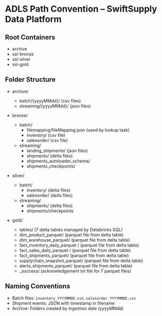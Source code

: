 # ADLS Path Convention – SwiftSupply Data Platform

## Root Containers
- archive
- ssl-bronze
- ssl-silver
- ssl-gold

## Folder Structure
- archive/
  - batch/{yyyyMMdd}/ (csv files)
  - streaming/{yyyyMMdd}/ (json files)

- bronze/
  - batch/
    - filemapping/fileMapping.json  (used by lookup task)
    - inventory/ (csv file)
    - salesorder/ (csv file)
  - streaming/
    - landing_shipments/ (json files)
    - shipments/ (delta files)
    - shipments_autoloader_schema/
    - shipments_checkpoints/

- silver/
  - batch/
    - inventory/ (delta files)
    - salesorder/ (delts files)
  - streaming/
    - shipments/ (delta files)
    - shipments/checkpoints

- gold/
  - tables/ (7 delta tables managed by Databricks SQL)
  - dim_product_parquet/ (parquet file from delta table)
  - dim_warehouse_parquet/ (parquet file from delta table)
  - fact_inventory_daily_parquet / (parquet file from delta table)
  - fact_sales_daily_parquet / (parquet file from delta table)
  - fact_shipments_parquet/ (parquet file from delta table)
  - supplychain_snapshot_parquet/ (parquet file from delta table)
  - alerts_shipments_parquet/ (parquet file from delta table)
  - _success/ (acknowledgement txt file for 7 parquet files)
        
## Naming Conventions
- Batch files: `inventory_YYYYMMDD.csv`, `salesorder_YYYYMMDD.csv`
- Shipment events: JSON with timestamp in filename
- Archive: Folders created by ingestion date (yyyyMMdd)

